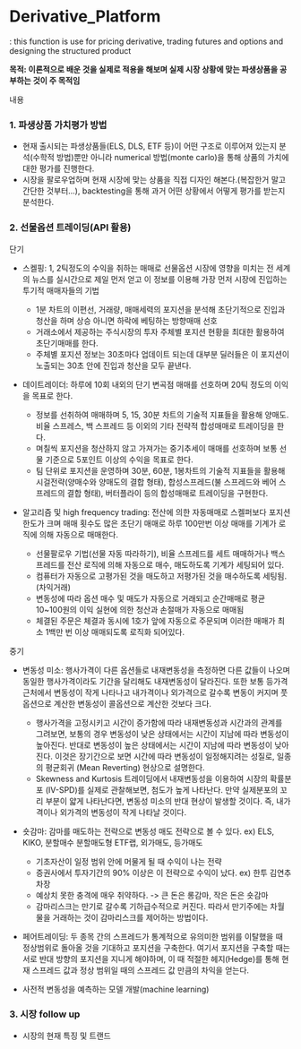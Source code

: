 # Derivative_Platform

: this function is use for pricing derivative, trading futures and options and designing the structured product


__목적: 이론적으로 배운 것을 실제로 적용을 해보며 실제 시장 상황에 맞는 파생상품을 공부하는 것이 주 목적임__


내용

### 1. 파생상품 가치평가 방법

 - 현재 출시되는 파생상품들(ELS, DLS, ETF 등)이 어떤 구조로 이루어져 있는지 분석(수학적 방법)뿐만 아니라 numerical 방법(monte carlo)을
    통해 상품의 가치에 대한 평가를 진행한다.
 - 시장을 팔로우업하며 현재 시장에 맞는 상품을 직접 디자인 해본다.(복잡한거 말고 간단한 것부터...), backtesting을 통해 
   과거 어떤 상황에서 어떻게 평가를 받는지 분석한다.
 
 
### 2. 선물옵션 트레이딩(API 활용)
 
 단기
 - 스켈핑: 1, 2틱정도의 수익을 취하는 매매로 선물옵션 시장에 영향을 미치는 전 세계의 뉴스를 실시간으로 제일 먼저 얻고 이 정보를 이용해 
           가장 먼저 시장에 진입하는 투기적 매매자들의 기법
    * 1분 차트의 이편선, 거래량, 매매세력의 포지션을 분석해 초단기적으로 진입과 청산을 하며 상승 아니면 하락에 베팅하는 방향매매 선호
    * 거래소에서 제공하는 주식시장의 투자 주체별 포지션 현황을 최대한 활용하여 초단기매매를 한다.
    * 주체별 포지션 정보는 30초마다 업데이트 되는데 대부분 딜러들은 이 포지션이 노출되는 30초 안에 진입과 청산을 모두 끝낸다. 
 
 - 데이트레이더: 하루에 10회 내외의 단기 변곡점 매매를 선호하며 20틱 정도의 이익을 목표로 한다.
    * 정보를 선취하여 매매하며 5, 15, 30분 차트의 기술적 지표들을 활용해 양매도. 비율 스프레스, 백 스프레드 등 이외의 기타 전략적 합성매매로
      트레이딩을 한다.
    * 며칠씩 포지션을 청산하지 않고 가져가는 중기추세이 매매를 선호하며 보통 선물 기준으로 5포인트 이상의 수익을 목표로 한다.
    * 팀 단위로 포지션을 운영하며 30분, 60분, 1봉차트의 기술적 지표들을 활용해 시걸전략(양매수와 양매도의 결합 형태), 
      합성스프레드(불 스프레드와 베어 스프레드의 결합 형태), 버터플라이 등의 합성매매로 트레이딩을 구현한다.
      
 - 알고리즘 및 high frequency trading: 전산에 의한 자동매매로 스켈퍼보다 포지션 한도가 크며 매매 횟수도 많은 초단기 매매로 하루 100만번 이상 
                                      매매를 기계가 로직에 의해 자동으로 매매한다.
    * 선물팔로우 기법(선물 자동 따라하기), 비율 스프레드를 세트 매매하거나 백스프레드를 전산 로직에 의해 자동으로 매수, 매도하도록 기계가 세팅되어 있다.
    * 컴퓨터가 자동으로 고평가된 것을 매도하고 저평가된 것을 매수하도록 세팅됨.(차익거래)
    * 변동성에 따라 옵션 매수 및 매도가 자동으로 거래되고 순간매매로 평균 10~100원의 이익 실현에 의한 청산과 손절매가 자동으로 매매됨
    * 체결된 주문은 체결과 동시에 1호가 앞에 자동으로 주문되며 이러한 매매가 최소 1백만 번 이상 매매되도록 로직화 되어있다.
 
 중기
 - 변동성 미소: 행사가격이 다른 옵션들로 내재변동성을 측정하면 다른 값들이 나오며 동일한 행사가격이라도 기간을 달리해도 내재변동성이 달라진다.
               또한 보통 등가격 근처에서 변동성이 작게 나타나고 내가격이나 외가격으로 갈수록 변동이 커지며 풋옵션으로 계산한 변동성이 
               콜옵션으로 계산한 것보다 크다.
    * 행사가격을 고정시키고 시간이 증가함에 따라 내재변동성과 시간과의 관계를 그려보면, 보통의 경우 변동성이 낮은 상태에서는 시간이 지남에 따라 변동성이 높아진다. 
       반대로 변동성이 높은 상태에서는 시간이 지남에 따라 변동성이 낮아진다. 이것은 장기간으로 보면 시간에 따라 변동성이 일정해지려는 성질로, 일종의 평균회귀 (Mean Reverting) 현상으로 설명한다.
    * Skewness and Kurtosis 트레이딩에서 내재변동성을 이용하여 시장의 확률분포 (IV-SPD)를 실제로 관찰해보면, 첨도가 높게 나타난다. 
       만약 실제분포의 꼬리 부분이 얇게 나타난다면, 변동성 미소의 반대 현상이 발생할 것이다. 즉, 내가격이나 외가격의 변동성이 작게 나타날 것이다.

 - 숏감마: 감마를 매도하는 전략으로 변동성 매도 전략으로 볼 수 있다. ex) ELS, KIKO, 분할매수 분할매도형 ETF랩, 외가매도, 등가매도
    * 기초자산이 일정 범위 안에 머물게 될 때 수익이 나는 전략
    * 증권사에서 투자기간의 90% 이상은 이 전략으로 수익이 났다. ex) 한투 김연추 차장
    * 예상치 못한 충격에 매우 취약하다. -> 큰 돈은 롱감마, 작은 돈은 숏감마
    * 감마리스크는 만기로 갈수록 기하급수적으로 커진다. 따라서 만기주에는 차월물을 거래하는 것이 감마리스크를 제어하는 방법이다.

 - 페어트레이딩: 두 종목 간의 스프레드가 통계적으로 유의미한 범위를 이탈했을 때 정상범위로 돌아올 것을 기대하고 포지션을 구축한다. 
                여기서 포지션을 구축할 때는 서로 반대 방향의 포지션을 지니게 해야하며, 이 때 적절한 헤지(Hedge)를 통해 
                현재 스프레드 값과 정상 범위일 때의 스프레드 값 만큼의 차익을 얻는다.
 
 - 사전적 변동성을 예측하는 모델 개발(machine learning)
 
 
### 3. 시장 follow up

 - 시장의 현재 특징 및 트랜드

